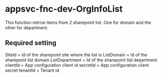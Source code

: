 # appsvc-fnc-dev-OrgInfoList

This function retrive items from 2 sharepoint list. One for domain and the other for department.

## Required setting

SiteId = Id of the sharepoint site where the list is
ListDomain = Id of the sharepoint list domain
ListDepartment = Id of the sharepoint list department
clientId = App configuration client id
secretId = App configuration client secret
tenantId = Tenant id
